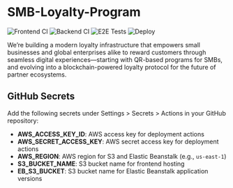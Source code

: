 # SMB-Loyalty-Program

![Frontend CI](https://github.com/dalingcebo1/SMB-Loyalty-Program/actions/workflows/frontend-ci.yml/badge.svg)
![Backend CI](https://github.com/dalingcebo1/SMB-Loyalty-Program/actions/workflows/backend-ci.yml/badge.svg)
![E2E Tests](https://github.com/dalingcebo1/SMB-Loyalty-Program/actions/workflows/e2e-tests.yml/badge.svg)
![Deploy](https://github.com/dalingcebo1/SMB-Loyalty-Program/actions/workflows/deploy.yml/badge.svg)

We’re building a modern loyalty infrastructure that empowers small businesses and global enterprises alike to reward customers through seamless digital experiences—starting with QR-based programs for SMBs, and evolving into a blockchain-powered loyalty protocol for the future of partner ecosystems.

## GitHub Secrets
Add the following secrets under Settings > Secrets > Actions in your GitHub repository:

- **AWS_ACCESS_KEY_ID**: AWS access key for deployment actions
- **AWS_SECRET_ACCESS_KEY**: AWS secret access key for deployment actions
- **AWS_REGION**: AWS region for S3 and Elastic Beanstalk (e.g., `us-east-1`)
- **S3_BUCKET_NAME**: S3 bucket name for frontend hosting
- **EB_S3_BUCKET**: S3 bucket name for Elastic Beanstalk application versions
